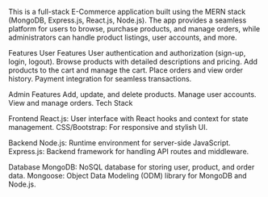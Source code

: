 This is a full-stack E-Commerce application built using the MERN stack (MongoDB, Express.js, React.js, Node.js).
The app provides a seamless platform for users to browse, purchase products, and manage orders, while administrators can handle product listings, user accounts, and more.

Features
User Features
User authentication and authorization (sign-up, login, logout).
Browse products with detailed descriptions and pricing.
Add products to the cart and manage the cart.
Place orders and view order history.
Payment integration for seamless transactions.

Admin Features
Add, update, and delete products.
Manage user accounts.
View and manage orders.
Tech Stack

Frontend
React.js: User interface with React hooks and context for state management.
CSS/Bootstrap: For responsive and stylish UI.

Backend
Node.js: Runtime environment for server-side JavaScript.
Express.js: Backend framework for handling API routes and middleware.

Database
MongoDB: NoSQL database for storing user, product, and order data.
Mongoose: Object Data Modeling (ODM) library for MongoDB and Node.js.
